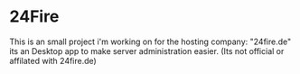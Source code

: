 # 24Fire
This is an small project i'm working on for the hosting company: "24fire.de" its an Desktop app to make server administration easier. (Its not official or affilated with 24fire.de)
